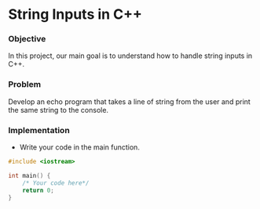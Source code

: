 # String Inputs in C++

### Objective

In this project, our main goal is to understand how to handle string inputs in C++.

### Problem

Develop an echo program that takes a line of string from the user and print the same string to the console.


### Implementation
- Write your code in the main function.
  
```cpp
#include <iostream>

int main() {
    /* Your code here*/
    return 0;
}

```
